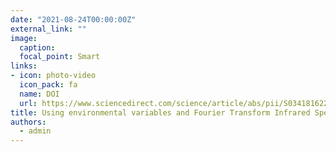 ```yaml
---
date: "2021-08-24T00:00:00Z"
external_link: ""
image:
  caption: 
  focal_point: Smart
links:
- icon: photo-video
  icon_pack: fa
  name: DOI
  url: https://www.sciencedirect.com/science/article/abs/pii/S0341816221001399?via%3Dihub
title: Using environmental variables and Fourier Transform Infrared Spectroscopy to predict soil organic carbon
authors: 
  - admin
---
```

